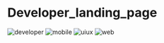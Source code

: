 # Developer_landing_page
![developer](https://github.com/Aman8845/Developer_landing_page/assets/150044997/54a0bc23-1a6f-45e0-be31-23fe121a7d2d)
![mobile](https://github.com/Aman8845/Developer_landing_page/assets/150044997/d0897028-7f2f-4b9d-ae31-09bdd22a1280)
![uiux](https://github.com/Aman8845/Developer_landing_page/assets/150044997/cebb23bd-3012-4f1e-a5f9-6ef11edb4536)
![web](https://github.com/Aman8845/Developer_landing_page/assets/150044997/660adf32-0add-4169-a2f5-edfa281dcea2)
